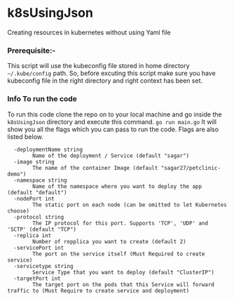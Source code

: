 # k8sUsingJson
Creating resources in kubernetes without using Yaml file

### Prerequisite:- 
This script will use the kubeconfig file stored in home directory `~/.kube/config` path. So, before excuting this script make sure you have kubeconfig file in the right directory and right context has been set.

### Info To run the code
To run this code clone the repo on to your local machine and go inside the `k8sUsingJson` directory and execute this command.
`go run main.go`
It will show you all the flags which you can pass to run the code. Flags are also listed below.
```
  -deploymentName string
        Name of the deployment / Service (default "sagar")
  -image string
        The name of the container Image (default "sagar27/petclinic-demo")
  -namespace string
        Name of the namespace where you want to deploy the app (default "default")
  -nodePort int
        The static port on each node (can be omitted to let Kubernetes choose)
  -protocol string
        The IP protocol for this port. Supports 'TCP', 'UDP' and 'SCTP' (default "TCP")
  -replica int
        Number of repplica you want to create (default 2)
  -servicePort int
        The port on the service itself (Must Required to create service)
  -servicetype string
        Service Type that you want to deploy (default "ClusterIP")
  -targetPort int
        The target port on the pods that this Service will forward traffic to (Must Require to create service and deployment)
```
